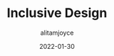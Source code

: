 ---
author: alitamjoyce
date: 2022-01-30
permalink: false
publisher: nngroup
tags:
  - design
  - inclusivity
target_url: https://www.nngroup.com/articles/inclusive-design/
title: Inclusive Design
---